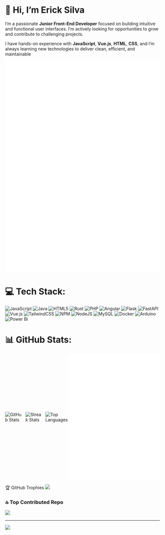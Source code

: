 
#  👋 Hi, I’m Erick Silva

I’m a passionate **Junior Front-End Developer** focused on building intuitive and functional user interfaces. I’m actively looking for opportunities to grow and contribute to challenging projects.

I have hands-on experience with **JavaScript**, **Vue.js**, **HTML**, **CSS**, and I’m always learning new technologies to deliver clean, efficient, and maintainable 

![Calendário de Contribuições](./metrics.svg)


<!--/examples-->
# 💻 Tech Stack:
![JavaScript](https://img.shields.io/badge/javascript-%23323330.svg?style=for-the-badge&logo=javascript&logoColor=%23F7DF1E) ![Java](https://img.shields.io/badge/java-%23ED8B00.svg?style=for-the-badge&logo=openjdk&logoColor=white) ![HTML5](https://img.shields.io/badge/html5-%23E34F26.svg?style=for-the-badge&logo=html5&logoColor=white) ![Rust](https://img.shields.io/badge/rust-%23000000.svg?style=for-the-badge&logo=rust&logoColor=white) ![PHP](https://img.shields.io/badge/php-%23777BB4.svg?style=for-the-badge&logo=php&logoColor=white) ![Angular](https://img.shields.io/badge/angular-%23DD0031.svg?style=for-the-badge&logo=angular&logoColor=white) ![Flask](https://img.shields.io/badge/flask-%23000.svg?style=for-the-badge&logo=flask&logoColor=white) ![FastAPI](https://img.shields.io/badge/FastAPI-005571?style=for-the-badge&logo=fastapi) ![Vue.js](https://img.shields.io/badge/vue.js-%2335495e.svg?style=for-the-badge&logo=vuedotjs&logoColor=%234FC08D) ![TailwindCSS](https://img.shields.io/badge/tailwindcss-%2338B2AC.svg?style=for-the-badge&logo=tailwind-css&logoColor=white) ![NPM](https://img.shields.io/badge/NPM-%23CB3837.svg?style=for-the-badge&logo=npm&logoColor=white) ![NodeJS](https://img.shields.io/badge/node.js-6DA55F?style=for-the-badge&logo=node.js&logoColor=white) ![MySQL](https://img.shields.io/badge/mysql-4479A1.svg?style=for-the-badge&logo=mysql&logoColor=white) ![Docker](https://img.shields.io/badge/docker-%230db7ed.svg?style=for-the-badge&logo=docker&logoColor=white) ![Arduino](https://img.shields.io/badge/-Arduino-00979D?style=for-the-badge&logo=Arduino&logoColor=white) ![Power Bi](https://img.shields.io/badge/power_bi-F2C811?style=for-the-badge&logo=powerbi&logoColor=black)
# 📊 GitHub Stats:
<div style="display: flex; justify-content: space-between; align-items: center;">

  <!-- Grupo das 3 imagens à esquerda -->
  <div style="display: flex; gap: 10px;">
    <img src="https://github-readme-stats.vercel.app/api?username=steve-erick&theme=dark&hide_border=false&include_all_commits=true&count_private=false" alt="GitHub Stats" />
    <img src="https://nirzak-streak-stats.vercel.app/?user=steve-erick&theme=dark&hide_border=false" alt="Streak Stats" />
    <img src="https://github-readme-stats.vercel.app/api/top-langs/?username=steve-erick&theme=dark&hide_border=false&include_all_commits=true&count_private=false&layout=compact" alt="Top Languages" />
  </div>

  <!-- Imagem do calendário à direita -->
  <img src="./metrics.svg" alt="Calendário de Contribuições" width="300" />

</div>


🏆 GitHub Trophies ![](https://github-profile-trophy.vercel.app/?username=steve-erick&theme=radical&no-frame=true&no-bg=false&margin-w=4)

### 🔝 Top Contributed Repo
![](https://github-contributor-stats.vercel.app/api?username=steve-erick&limit=5&theme=dark&combine_all_yearly_contributions=true)

---
[![](https://visitcount.itsvg.in/api?id=steve-erick&icon=2&color=0)](https://visitcount.itsvg.in)

<!-- Proudly created with GPRM ( https://gprm.itsvg.in ) -->

